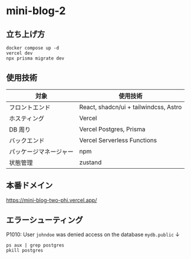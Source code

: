 # mini-blog-2

## 立ち上げ方

```wsl
docker compose up -d
vercel dev
npx prisma migrate dev
```

## 使用技術

| 対象                   | 使用技術                              |
| ---------------------- | ------------------------------------- |
| フロントエンド         | React, shadcn/ui + tailwindcss, Astro |
| ホスティング           | Vercel                                |
| DB 周り                | Vercel Postgres, Prisma               |
| バックエンド           | Vercel Serverless Functions           |
| パッケージマネージャー | npm                                   |
| 状態管理               | zustand                               |

## 本番ドメイン

https://mini-blog-two-phi.vercel.app/

## エラーシューティング

P1010: User `johndoe` was denied access on the database `mydb.public`
↓

```wsl
ps aux | grep postgres
pkill postgres
```
